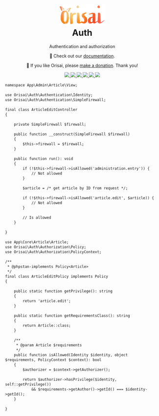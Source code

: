 <h1 align="center">
<img src="https://github.com/orisai/.github/blob/main/images/repo_title.png?raw=true" alt="Orisai"/>
<br/> Auth
</h1>
<p align="center">
Authentication and authorization
</p>
<p align="center">
📄 Check out our <a href="docs/README.md">documentation</a>.
</p>
<p align="center">
💸 If you like Orisai, please <a href="https://orisai.dev/sponsor">make a
donation</a>. Thank you!
</p>
<p align="center">
<a href="https://github.com/orisai/auth/actions?query=workflow%3Aci">
<img src="https://github.com/orisai/auth/workflows/ci/badge.svg"> </a>
<a href="https://coveralls.io/r/orisai/auth">
<img src="https://badgen.net/coveralls/c/github/orisai/auth/v1.x?cache=300">
</a>
<a href="https://dashboard.stryker-mutator.io/reports/github.com/orisai/auth/v1.x">
<img src="https://badge.stryker-mutator.io/github.com/orisai/auth/v1.x">
</a> <a href="https://packagist.org/packages/orisai/auth">
<img src="https://badgen.net/packagist/dt/orisai/auth?cache=3600"> </a>
<a href="https://packagist.org/packages/orisai/auth">
<img src="https://badgen.net/packagist/v/orisai/auth?cache=3600"> </a>
<a href="https://choosealicense.com/licenses/mpl-2.0/">
<img src="https://badgen.net/badge/license/MPL-2.0/blue?cache=3600">
</a>
<p>

    namespace App\Admin\Article\View;

    use Orisai\Auth\Authentication\Identity;
    use Orisai\Auth\Authentication\SimpleFirewall;

    final class ArticleEditController
    {

        private SimpleFirewall $firewall;

        public function __construct(SimpleFirewall $firewall)
        {
            $this->firewall = $firewall;
        }

        public function run(): void
        {
            if (!$this->firewall->isAllowed('administration.entry')) {
                // Not allowed
            }

            $article = /* get article by ID from request */;

            if (!$this->firewall->isAllowed('article.edit', $article)) {
                // Not allowed
            }

            // Is allowed
        }

    }

    use App\Core\Article\Article;
    use Orisai\Auth\Authorization\Policy;
    use Orisai\Auth\Authorization\PolicyContext;

    /**
     * @phpstan-implements Policy<Article>
     */
    final class ArticleEditPolicy implements Policy
    {

        public static function getPrivilege(): string
        {
            return 'article.edit';
        }

        public static function getRequirementsClass(): string
        {
            return Article::class;
        }

        /**
         * @param Article $requirements
         */
        public function isAllowed(Identity $identity, object $requirements, PolicyContext $context): bool
        {
            $authorizer = $context->getAuthorizer();

            return $authorizer->hasPrivilege($identity, self::getPrivilege())
                && $requirements->getAuthor()->getId() === $identity->getId();
        }

    }
